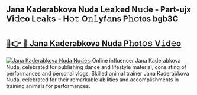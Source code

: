 ## Jana Kaderabkova Nuda L𝚎a𝚔ed N𝚞𝚍e - Part-ujx Vi𝚍𝚎o L𝚎a𝚔s - H𝚘𝚝 O𝚗𝚕yf𝚊ns P𝚑𝚘tos bgb3C

# <h2><a href="http://kf5lr9a.oniu.top/?m=Jana+Kaderabkova+Nuda">🔗👉 🔴 Jana Kaderabkova Nuda P𝚑ot𝚘𝚜 V𝚒d𝚎o</a></h2>

[![Jana Kaderabkova Nuda Nu𝚍e𝚜](https://i.imgur.com/0qMVB7G.gif)](http://kf5lr9a.oniu.top/?m=Jana+Kaderabkova+Nuda)
Online influencer Jana Kaderabkova Nuda, celebrated for publishing dance and lifestyle material, consisting of performances and personal vlogs. Skilled animal trainer Jana Kaderabkova Nuda, celebrated for their remarkable abilities and accomplishments in training animals for performances.  
